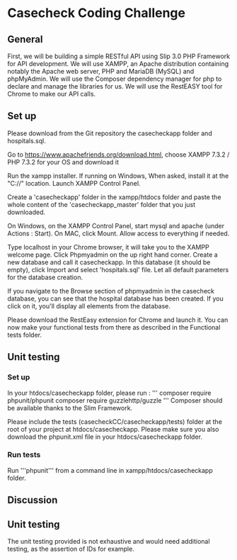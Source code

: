 # Casecheck Coding Challenge

## General
First, we will be building a simple RESTful API using Slip 3.0 PHP Framework for API development. 
We will use XAMPP, an Apache distribution containing notably the Apache web server, PHP and MariaDB (MySQL) and phpMyAdmin.
We will use the Composer dependency manager for php to declare and manage the libraries for us.
We will use the RestEASY tool for Chrome to make our API calls.

## Set up
Please download from the Git repository the casecheckapp folder and hospitals.sql.

Go to https://www.apachefriends.org/download.html, choose XAMPP 7.3.2 / PHP 7.3.2 for your OS and download it

Run the xampp installer. If running on Windows, When asked, install it at the "C://" location. Launch XAMPP Control Panel.

Create a 'casecheckapp' folder in the xampp/htdocs folder and paste the whole content of the 'casecheckapp_master' folder that you just downloaded. 

On Windows, on the XAMPP Control Panel, start mysql and apache (under Actions : Start). On MAC, click Mount. Allow access to everything if needed.

Type localhost in your Chrome browser, it will take you to the XAMPP welcome page. Click Phpmyadmin on the up right hand corner.
Create a new database and call it casecheckapp. In this database (it should be empty), click Import and select 'hospitals.sql' file. Let all default parameters for the database creation.

If you navigate to the Browse section of phpmyadmin in the casecheck database, you can see that the hospital database has been created. If you click on it, you'll display all elements from the database.

Please download the RestEasy extension for Chrome and launch it. You can now make your functional tests from there as described in the Functional tests folder.

## Unit testing

### Set up

In your htdocs/casecheckapp folder, please run :
'''
composer require phpunit/phpunit
composer require guzzlehttp/guzzle
'''
Composer should be available thanks to the Slim Framework.

Please include the tests (casecheckCC/casecheckapp/tests) folder at the root of your project at htdocs/casecheckapp.
Please make sure you also download the phpunit.xml file in your htdocs/casecheckapp folder.

### Run tests
Run '''phpunit''' from a command line in xampp/htdocs/casecheckapp folder.

## Discussion

## Unit testing

The unit testing provided is not exhaustive and would need additional testing, as the assertion of IDs for example.
